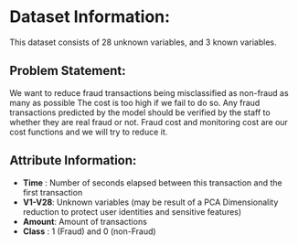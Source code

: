 # Dataset Information:
This dataset consists of 28 unknown variables, and 3 known variables.

## Problem Statement:
We want to reduce fraud transactions being misclassified as non-fraud as many as possible The cost is too high if we fail to do so.
Any fraud transactions predicted by the model should be verified by the staff to whether they are real fraud or not.
Fraud cost and monitoring cost are our cost functions and we will try to reduce it.

## Attribute Information:
- **Time**	: Number of seconds elapsed between this transaction and the first transaction
- **V1-V28**: Unknown variables (may be result of a PCA Dimensionality reduction to protect user identities and sensitive features)
- **Amount**: Amount of transactions
- **Class**	: 1 (Fraud) and 0 (non-Fraud)
